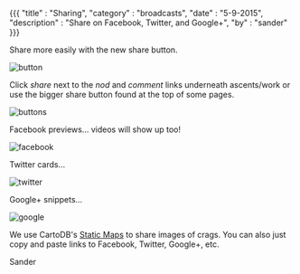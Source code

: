 {{{
  "title" : "Sharing",
  "category" : "broadcasts",
  "date" : "5-9-2015",
  "description" : "Share on Facebook, Twitter, and Google+",
  "by" : "sander"
}}}

Share more easily with the new share button.

<!--more-->

![button](https://d3ulmsx02dkj2g.cloudfront.net/blog/img/share2.png)

Click _share_ next to the _nod_ and _comment_ links underneath ascents/work or use the bigger share button found at the top of some pages.

![buttons](https://d3ulmsx02dkj2g.cloudfront.net/blog/img/share1.png)

Facebook previews... videos will show up too!

![facebook](https://d3ulmsx02dkj2g.cloudfront.net/blog/img/share3.png)

Twitter cards...

![twitter](https://d3ulmsx02dkj2g.cloudfront.net/blog/img/share4.png)

Google+ snippets...

![google](https://d3ulmsx02dkj2g.cloudfront.net/blog/img/share5.png)

We use CartoDB's [Static Maps](http://blog.cartodb.com/static-maps/) to share images of crags. You can also just copy and paste links to Facebook, Twitter, Google+, etc.

Sander